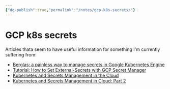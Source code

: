 ```yaml
---
{"dg-publish":true,"permalink":"/notes/gcp-k8s-secrets/"}
---
```


# GCP k8s secrets

Articles thata seem to have useful information for something I'm currently suffering from:

- [Berglas: a painless way to manage secrets in Google Kubernetes Engine](https://insights.project-a.com/a-painless-way-to-manage-secrets-in-google-kubernetes-engine-3100eb35a313)
- [Tutorial: How to Set External-Secrets with GCP Secret Manager](https://blog.container-solutions.com/tutorial-how-to-set-external-secrets-with-gcp-secret-manager)
- [Kubernetes and Secrets Management in the Cloud](https://www.doit-intl.com/kubernetes-and-secrets-management-in-cloud/)
- [Kubernetes and Secrets Management in Cloud: Part 2](https://www.doit-intl.com/kubernetes-and-secrets-management-in-cloud-part-2/)

